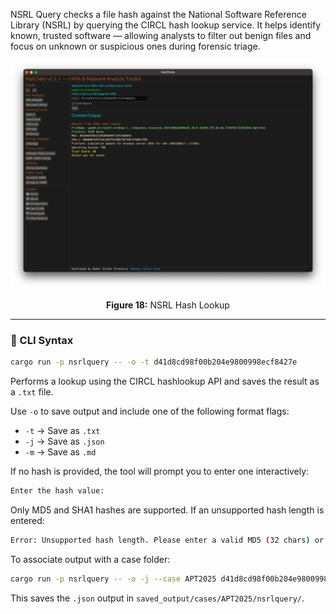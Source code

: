 NSRL Query checks a file hash against the National Software Reference Library (NSRL) by querying the CIRCL hash lookup service. It helps identify known, trusted software — allowing analysts to filter out benign files and focus on unknown or suspicious ones during forensic triage.

![NSRL Hash Lookup](../images/nsrlquery.png)

<p align="center"><strong>Figure 18:</strong> NSRL Hash Lookup</p>

---

### 🔧 CLI Syntax

```bash
cargo run -p nsrlquery -- -o -t d41d8cd98f00b204e9800998ecf8427e
```

Performs a lookup using the CIRCL hashlookup API and saves the result as a `.txt` file.

Use `-o` to save output and include one of the following format flags:
- `-t` → Save as `.txt`
- `-j` → Save as `.json`
- `-m` → Save as `.md`

If no hash is provided, the tool will prompt you to enter one interactively:

```bash
Enter the hash value:
```

Only MD5 and SHA1 hashes are supported. If an unsupported hash length is entered:

```bash
Error: Unsupported hash length. Please enter a valid MD5 (32 chars) or SHA1 (40 chars) hash.
```

To associate output with a case folder:

```bash
cargo run -p nsrlquery -- -o -j --case APT2025 d41d8cd98f00b204e9800998ecf8427e
```

This saves the `.json` output in `saved_output/cases/APT2025/nsrlquery/`.


